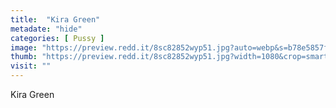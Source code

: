 ```yaml
---
title:  "Kira Green"
metadate: "hide"
categories: [ Pussy ]
image: "https://preview.redd.it/8sc82852wyp51.jpg?auto=webp&s=b78e5857fb161aa107c451aa60ff371f4a0f4247"
thumb: "https://preview.redd.it/8sc82852wyp51.jpg?width=1080&crop=smart&auto=webp&s=19fb8c75d059469e6ba84397d6b7afc6305e4e20"
visit: ""
---
```

Kira Green
